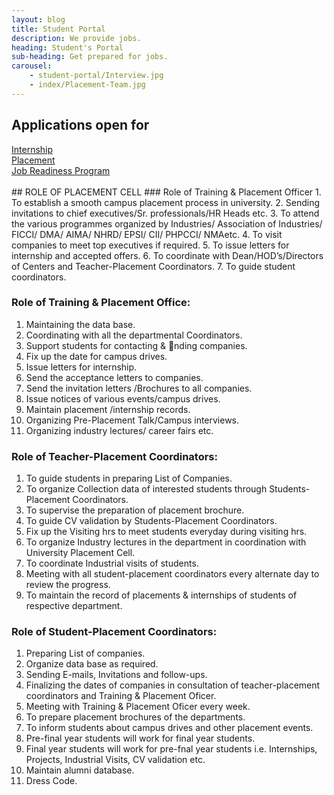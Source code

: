 ```yaml
---
layout: blog
title: Student Portal
description: We provide jobs.
heading: Student's Portal
sub-heading: Get prepared for jobs.
carousel:
    - student-portal/Interview.jpg
    - index/Placement-Team.jpg
---
```

## Applications open for
<div class="">
    <div href="#!" class="button black center">
        <a href="#!" class="white-text">
            Internship
        </a>
    </div>
    <div href="#!" class="button black center">
        <a href="#!" class="white-text">
            Placement
        </a>
    </div>
    <div href="#!" class="button black center">
        <a href="#!" class="white-text">
            Job Readiness Program
        </a>
    </div>
</div>
<div id="loading_scren" style="position: fixed;z-index:999999;width:100%;height:100%;text-align:center;background-color:red!important;display:none">
    <div style="position: fixed; top: 50%; left:50%; transform: translate(-50%, -50%);width:100%;height:100%" class="grey lighten-4"><div class="loader" style="position: fixed; top: 50%; left:50%; transform: translate(-50%, -50%);"></div></div>
    <!---->
</div>
<br>
## ROLE OF PLACEMENT CELL
### Role of Training & Placement Officer
1. To establish a smooth campus placement process in university.
2. Sending invitations to chief executives/Sr. professionals/HR Heads etc.
3. To attend the various programmes organized by Industries/ Association of Industries/
FICCI/ DMA/ AIMA/ NHRD/ EPSI/ CII/ PHPCCI/ NMAetc.
4. To visit companies to meet top executives if required.
5. To issue letters for internship and accepted offers.
6. To coordinate with Dean/HOD’s/Directors of Centers and Teacher-Placement Coordinators.
7. To guide student coordinators.

### Role of Training & Placement Office:
1. Maintaining the data base.
2. Coordinating with all the departmental Coordinators.
3. Support students for contacting & nding companies.
4. Fix up the date for campus drives.
5. Issue letters for internship.
6. Send the acceptance letters to companies.
7. Send the invitation letters /Brochures to all companies.
8. Issue notices of various events/campus drives.
9. Maintain placement /internship records.
10. Organizing Pre-Placement Talk/Campus interviews.
11. Organizing industry lectures/ career fairs etc.

### Role of Teacher-Placement Coordinators:
1. To guide students in preparing List of Companies.
2. To organize Collection data of interested students through Students-Placement Coordinators.
3. To supervise the preparation of placement brochure.
4. To guide CV validation by Students-Placement Coordinators.
5. Fix up the Visiting hrs to meet students everyday during visiting hrs.
6. To organize Industry lectures in the department in coordination with University Placement Cell.
7. To coordinate Industrial visits of students.
8. Meeting with all student-placement coordinators every alternate day to review the progress.
9. To maintain the record of placements & internships of students of respective department.

### Role of Student-Placement Coordinators:
1. Preparing List of companies.
2. Organize data base as required.
3. Sending E-mails, Invitations and follow-ups.
4. Finalizing the dates of companies in consultation of teacher-placement coordinators and
Training & Placement Oficer.
5. Meeting with Training & Placement Oficer every week.
6. To prepare placement brochures of the departments.
7. To inform students about campus drives and other placement events.
8. Pre-final year students will work for final year students.
9. Final year students will work for pre-fnal year students i.e. Internships, Projects, Industrial Visits,
CV validation etc.
10. Maintain alumni database.
11. Dress Code.
<script src="https://www.google.com/recaptcha/api.js?render=6LcDeLUUAAAAAPiNdho7enWVLBz7R-zddkRxG-NX"></script>
<script>
function get_recaptcha_token(callback){
    grecaptcha.execute('6LdoVbYUAAAAAMzZz7KIKTD6phRxxRRawSB0l4VS').then(function(token) {
        grecaptchatoken=token;
        console.log(token);
        callback()
    });;
    //
}
grecaptcha.ready(function() {
    get_recaptcha_token(fun)
});
setTimeout(function(){fun()},3000)
</script>
